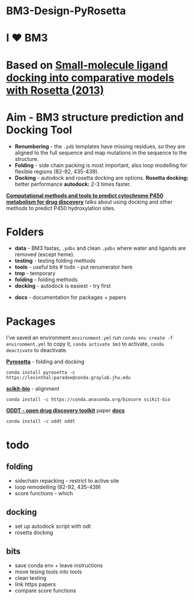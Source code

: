 # BM3-Design-PyRosetta
# I ❤️ BM3
# Based on [**Small-molecule ligand docking into comparative models with Rosetta (2013)**](https://github.com/jamesengleback/BM3-Design-PyRosetta/blob/master/docs/rosetta-ligand-dock-2013.pdf)

# Aim - BM3 structure prediction and Docking Tool
* **Renumbering** - the ```.pdb``` templates have missing residues, so they are aligned to the full sequence and map mutations in the sequence to the structure.
* **Folding**  - side chain packing is most important, also loop modelling for flexible regions (82-92, 435-439).
* **Docking** - autodock and rosetta docking are options. **Rosetta docking:** better performance **autodock:** 2-3 times faster.

 [**Computational methods and tools to predict cytochrome P450 metabolism for drug discovery**](https://www.ncbi.nlm.nih.gov/pubmed/30471192?otool=igbumllib) talks about using docking and other methods to predict P450 hydroxylation sites.

# Folders
* **data** - BM3 fastas, ```.pdbs``` and clean ```.pdbs``` where water and ligands are removed (except heme).
* **testing** - testing folding methods
* **tools** - useful bits # todo - put renumerator here
* **tmp** - temporary
* **folding** - folding methods
* **docking** - autodock is easiest - try first
- **docs** - documentation for packages + papers

# Packages
I've saved an environment ```environment.yml``` run ```conda env create -f environment.yml``` to copy it, ```conda activate bm3``` to activate, ```conda deactivate``` to deactivate.

[**Pyrosetta**](http://www.pyrosetta.org/dow) - folding and docking
```
conda install pyrosetta -c  https://levinthal:paradox@conda.graylab.jhu.edu
```

[**scikit-bio**](http://scikit-bio.org/) - alignment
```
conda install -c https://conda.anaconda.org/biocore scikit-bio
```

[**ODDT - open drug discovery toolkit**](https://github.com/oddt/oddt)  paper [**docs**](https://oddt.readthedocs.io/en/latest/)
```
conda install -c oddt oddt
```

# todo

## folding
- sidechain repacking - restrict to active site
- loop remodelling (82-92, 435-439)
- score functions - which

## docking
- set up autodock script with odt
- rosetta docking

## bits
- save conda env + leave instructions
- move tesing tools into tools
- clean testing
- link https papers
- compare score functions
